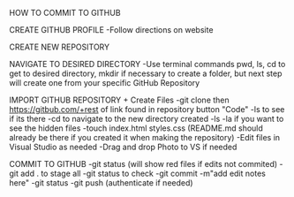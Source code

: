 HOW TO COMMIT TO GITHUB

CREATE GITHUB PROFILE
-Follow directions on website

CREATE NEW REPOSITORY

NAVIGATE TO DESIRED DIRECTORY
-Use terminal commands pwd, ls, cd to get to desired directory, mkdir if necessary to create a folder, but next step will create one from your specific GitHub Repository

IMPORT GITHUB REPOSITORY + Create Files
-git clone then https://gitbub.com/+rest of link found in repository button "Code"
-ls to see if its there
-cd to navigate to the new directory created
-ls -la if you want to see the hidden files
-touch index.html styles.css (README.md should already be there if you created it when making the repository)
-Edit files in Visual Studio as needed
-Drag and drop Photo to VS if needed

COMMIT TO GITHUB
-git status (will show red files if edits not commited)
-git add . to stage all
-git status to check
-git commit -m"add edit notes here"
-git status
-git push (authenticate if needed)

